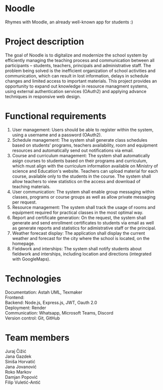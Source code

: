 # Noodle
Rhymes with Moodle, an already well-known app for students :)
# Project description 
The goal of Noodle is to digitalize and modernize the school system by efficiently managing the teaching process and communication between all participants – students, teachers, principals and administrative staff. The problem being solved is the inefficient organization of school activities and communication, which can result in lost information, delays in schedule changes and limited access to important materials. This project provides an opportunity to expand out knowledge in resource managment systems, using external authentication services (OAuth2) and applying advance techniques in responsive web design. 
# Functional requirements
1. User management: Users should be able to register within the system, using a username and a password (OAuth2). <br/>
2. Schedule management: The system shall generate class schedules based on students' programs, teachers availability, room and equipment resources and automatically send out notifications via email. <br/>
3. Course and curriculum management: The system shall automatically asign courses to students based on their programs and curriculum, which must align with the curriculum information available on Ministry of science and Education's website. Teachers can upload material for each course, available only to the students in the course. The system shall allow teachers to view statistics on the access and download of teaching materials. <br/>
4. User communication: The system shall enable group messaging within classes, programs or course groups as well as allow private messaging per request. <br/>
5. Resource management: The system shall track the usage of rooms and equipment required for practical classes in the most optimal way. <br/>
6. Report and certificate generation: On the request, the system shall generate and send enrollment certificates to students via email as well as generate reports and statistics for adimistrative staff or the principal. <br/>
7. Weather forecast display: The application shall display the current weather and forecast for the city where the school is located, on the homepage. <br/>
8. Fieldwork and interships: The system shall notify students about fieldwork and interships, including location and directions (integrated with GoogleMaps).<br/>
# Technologies
Documentation: Astah UML, Texmaker<br/>
Frontend:<br/>
Backend: Node.js, Express.js, JWT, Oauth 2.0<br/>
Deployment: Render <br/>
Communication: Whatsapp, Microsoft Teams, Discord <br/>
Version control: Git, GitHub<br/>
# Team members
Juraj Čižić<br/>Jana Gazdek<br/>Siniša Horvatić<br/>Jana Jovanović<br/>Roko Markov<br/>Damjan Popović<br/>Filip Vuletić-Antić

